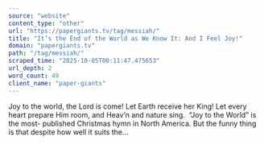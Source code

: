 ```yaml
---
source: "website"
content_type: "other"
url: "https://papergiants.tv/tag/messiah/"
title: "It’s the End of the World as We Know It: And I Feel Joy!"
domain: "papergiants.tv"
path: "/tag/messiah/"
scraped_time: "2025-10-05T00:11:47.475653"
url_depth: 2
word_count: 49
client_name: "paper-giants"
---
```


Joy to the world, the Lord is come! Let Earth receive her King! Let every heart prepare Him room, and Heav’n and nature sing.  “Joy to the World” is the most- published Christmas hymn in North America. But the funny thing is that despite how well it suits the...